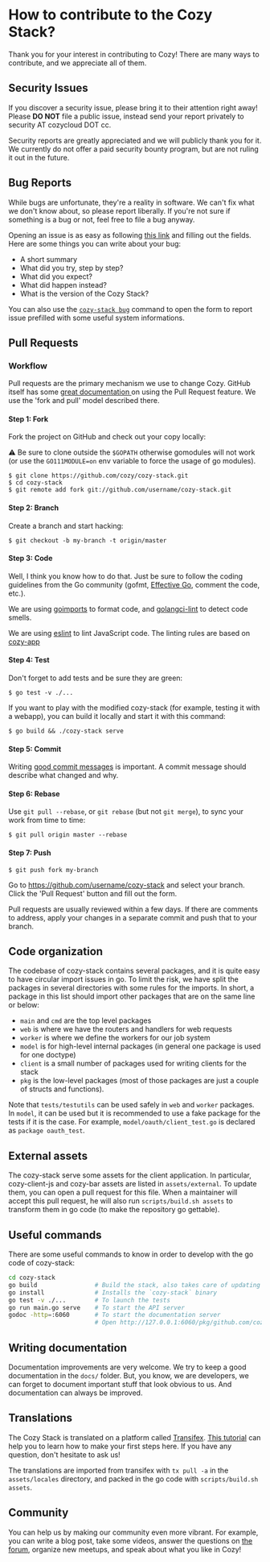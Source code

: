 # How to contribute to the Cozy Stack?

Thank you for your interest in contributing to Cozy! There are many ways to
contribute, and we appreciate all of them.

## Security Issues

If you discover a security issue, please bring it to their attention right away!
Please **DO NOT** file a public issue, instead send your report privately to
security AT cozycloud DOT cc.

Security reports are greatly appreciated and we will publicly thank you for it.
We currently do not offer a paid security bounty program, but are not ruling it
out in the future.

## Bug Reports

While bugs are unfortunate, they're a reality in software. We can't fix what we
don't know about, so please report liberally. If you're not sure if something is
a bug or not, feel free to file a bug anyway.

Opening an issue is as easy as following
[this link](https://github.com/cozy/cozy-stack/issues/new) and filling out the
fields. Here are some things you can write about your bug:

-   A short summary
-   What did you try, step by step?
-   What did you expect?
-   What did happen instead?
-   What is the version of the Cozy Stack?

You can also use the [`cozy-stack bug`](cli/cozy-stack_bug.md) command to open
the form to report issue prefilled with some useful system informations.

## Pull Requests

### Workflow

Pull requests are the primary mechanism we use to change Cozy. GitHub itself has
some
[great documentation ](https://help.github.com/categories/collaborating-with-issues-and-pull-requests/)
on using the Pull Request feature. We use the 'fork and pull' model described
there.

#### Step 1: Fork

Fork the project on GitHub and check out your copy locally:

⚠️ Be sure to clone outside the `$GOPATH` otherwise gomodules will not work (or
use the `GO111MODULE=on` env variable to force the usage of go modules).

```
$ git clone https://github.com/cozy/cozy-stack.git
$ cd cozy-stack
$ git remote add fork git://github.com/username/cozy-stack.git
```

#### Step 2: Branch

Create a branch and start hacking:

```
$ git checkout -b my-branch -t origin/master
```

#### Step 3: Code

Well, I think you know how to do that. Just be sure to follow the coding
guidelines from the Go community (gofmt,
[Effective Go](https://golang.org/doc/effective_go.html), comment the code,
etc.).

We are using [goimports](https://godoc.org/golang.org/x/tools/cmd/goimports) to
format code, and [golangci-lint](https://github.com/golangci/golangci-lint) to
detect code smells.

We are using [eslint](https://eslint.org/) to lint JavaScript code. The linting
rules are based on
[cozy-app](https://github.com/cozy/cozy-libs/tree/master/packages/eslint-config-cozy-app)

#### Step 4: Test

Don't forget to add tests and be sure they are green:

```
$ go test -v ./...
```

If you want to play with the modified cozy-stack (for example, testing it with a
webapp), you can build it locally and start it with this command:

```
$ go build && ./cozy-stack serve
```

#### Step 5: Commit

Writing
[good commit messages](http://tbaggery.com/2008/04/19/a-note-about-git-commit-messages.html)
is important. A commit message should describe what changed and why.

#### Step 6: Rebase

Use `git pull --rebase`, or `git rebase` (but not `git merge`), to sync your
work from time to time:

```
$ git pull origin master --rebase
```

#### Step 7: Push

```
$ git push fork my-branch
```

Go to https://github.com/username/cozy-stack and select your branch. Click the
'Pull Request' button and fill out the form.

Pull requests are usually reviewed within a few days. If there are comments to
address, apply your changes in a separate commit and push that to your branch.

## Code organization

The codebase of cozy-stack contains several packages, and it is quite easy to
have circular import issues in go. To limit the risk, we have split the
packages in several directories with some rules for the imports. In short,
a package in this list should import other packages that are on the same line
or below:

- `main` and `cmd` are the top level packages
- `web` is where we have the routers and handlers for web requests
- `worker` is where we define the workers for our job system
- `model` is for high-level internal packages (in general one package is used
  for one doctype)
- `client` is a small number of packages used for writing clients for the stack
- `pkg` is the low-level packages (most of those packages are just a couple of
  structs and functions).

Note that `tests/testutils` can be used safely in `web` and `worker` packages.
In `model`, it can be used but it is recommended to use a fake package for the
tests if it is the case. For example, `model/oauth/client_test.go` is declared
as `package oauth_test`.

## External assets

The cozy-stack serve some assets for the client application. In particular,
cozy-client-js and cozy-bar assets are listed in `assets/external`. To update
them, you can open a pull request for this file. When a maintainer will accept
this pull request, he will also run `scripts/build.sh assets` to transform them
in go code (to make the repository go gettable).

## Useful commands

There are some useful commands to know in order to develop with the go code of
cozy-stack:

```bash
cd cozy-stack
go build                # Build the stack, also takes care of updating dependencies through gomodules
go install              # Installs the `cozy-stack` binary
go test -v ./...        # To launch the tests
go run main.go serve    # To start the API server
godoc -http=:6060       # To start the documentation server
                        # Open http://127.0.0.1:6060/pkg/github.com/cozy/cozy-stack/
```

## Writing documentation

Documentation improvements are very welcome. We try to keep a good documentation
in the `docs/` folder. But, you know, we are developers, we can forget to
document important stuff that look obvious to us. And documentation can always
be improved.

## Translations

The Cozy Stack is translated on a platform called
[Transifex](https://www.transifex.com/cozy/).
[This tutorial](https://docs.transifex.com/getting-started-1/translators) can help
you to learn how to make your first steps here. If you have any question, don't
hesitate to ask us!

The translations are imported from transifex with `tx pull -a` in the
`assets/locales` directory, and packed in the go code with
`scripts/build.sh assets`.

## Community

You can help us by making our community even more vibrant. For example, you can
write a blog post, take some videos, answer the questions on
[the forum](https://forum.cozycloud.cc), organize new meetups, and speak about
what you like in Cozy!
